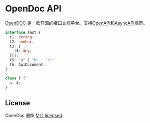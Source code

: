 # OpenDoc API

[openapi]: https://www.openapis.org/
[asyncapi]: https://www.asyncapi.com/

[OpenDOC](https://github.com/buka-lnc/app.opendoc) 是一款开源的接口文档平台。支持[OpenAPI][openapi]和[AsyncAPI][asyncapi]规范。

```typescript
interface Test {
  t1: string;
  t2: number;
  t3: {
    t4: any;
  }[];
  t5: "a" | "b" | "c";
  t6: ApiDocument;
}

class T {
  a: A;
}
```

## License

OpenDoc 遵照 [MIT licensed](https://github.com/buka-lnc/app.opendoc/blob/main/LICENSE).

